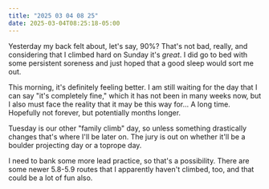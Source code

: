 ```yaml
---
title: "2025 03 04 08 25"
date: 2025-03-04T08:25:18-05:00
---
```


Yesterday my back felt about, let's say, 90%? That's not bad, really, and
considering that I climbed hard on Sunday it's *great*. I did go to bed with
some persistent soreness and just hoped that a good sleep would sort me out.

This morning, it's definitely feeling better. I am still waiting for the day
that I can say "it's completely fine," which it has not been in many weeks now,
but I also must face the reality that it may be this way for... A long time.
Hopefully not forever, but potentially months longer.

Tuesday is our other "family climb" day, so unless something drastically changes
that's where I'll be later on. The jury is out on whether it'll be a boulder
projecting day or a toprope day.

I need to bank some more lead practice, so that's a possibility. There are some
newer 5.8-5.9 routes that I apparently haven't climbed, too, and that could be a
lot of fun also.

